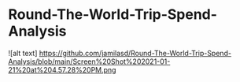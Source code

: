 # Round-The-World-Trip-Spend-Analysis


![alt text] https://github.com/jamilasd/Round-The-World-Trip-Spend-Analysis/blob/main/Screen%20Shot%202021-01-21%20at%204.57.28%20PM.png
